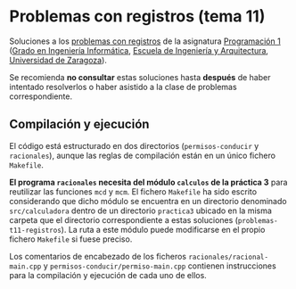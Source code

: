 # Problemas con registros (tema 11)

Soluciones a los [problemas con registros](https://miguel-latre.github.io/transparencias/pbs-tema-11-registros.pdf) de la asignatura [Programación 1](https://github.com/prog1-eina) ([Grado en Ingeniería Informática](https://webdiis.unizar.es/~silarri/coordinadorGrado/), [Escuela de Ingeniería y Arquitectura](https://eina.unizar.es/), [Universidad de Zaragoza](https://www.unizar.es/)).

Se recomienda **no consultar** estas soluciones hasta **después** de haber intentado resolverlos o haber asistido a la clase de problemas correspondiente.

## Compilación y ejecución

El código está estructurado en dos directorios (`permisos-conducir` y
`racionales`), aunque las reglas de compilación están en un único fichero
`Makefile`.

**El programa `racionales` necesita del módulo `calculos` de la práctica 3** para
reutilizar las funciones ``mcd`` y ``mcm``. El fichero `Makefile` ha sido escrito
considerando que dicho módulo se encuentra en un directorio denominado
`src/calculadora` dentro de un directorio `practica3` ubicado en la misma
carpeta que el directorio correspondiente a estas soluciones
(`problemas-t11-registros`). La ruta a este módulo puede modificarse en el
propio fichero `Makefile` si fuese preciso.

Los comentarios de encabezado de los ficheros ``racionales/racional-main.cpp`` y ``permisos-conducir/permiso-main.cpp`` contienen instrucciones para la compilación y ejecución de cada uno de ellos.
